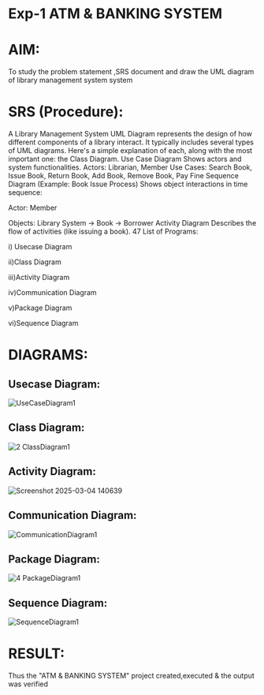 # Exp-1 ATM & BANKING SYSTEM

# AIM:

To study the problem statement ,SRS document and draw the UML diagram of library management system system
# SRS (Procedure):

A Library Management System UML Diagram represents the design of how different components of a library interact. It typically includes several types of UML diagrams. Here's a simple explanation of each, along with the most important one: the Class Diagram. Use Case Diagram Shows actors and system functionalities. Actors: Librarian, Member Use Cases: Search Book, Issue Book, Return Book, Add Book, Remove Book, Pay Fine Sequence Diagram (Example: Book Issue Process) Shows object interactions in time sequence:

Actor: Member

Objects: Library System → Book → Borrower Activity Diagram Describes the flow of activities (like issuing a book). 47 List of Programs:

i) Usecase Diagram

ii)Class Diagram

iii)Activity Diagram

iv)Communication Diagram

v)Package Diagram

vi)Sequence Diagram
# DIAGRAMS:
## Usecase Diagram:
![UseCaseDiagram1](https://github.com/user-attachments/assets/868e4ceb-f59f-4740-ac6a-921c565a2f6f)


## Class Diagram:

![2 ClassDiagram1](https://github.com/user-attachments/assets/c59b3c0b-dfe4-4911-af4c-b7b2367ee7a7)

## Activity Diagram:
![Screenshot 2025-03-04 140639](https://github.com/user-attachments/assets/c38a8621-1799-4ac5-b41e-7ffd5f64b5ac)

## Communication Diagram:
![CommunicationDiagram1](https://github.com/user-attachments/assets/503d69ff-0cc4-4ff5-9b2c-0fba3aa727af)

## Package Diagram:

![4 PackageDiagram1](https://github.com/user-attachments/assets/a04cfdda-c303-402c-b8e0-7eaab00a3d9d)

## Sequence Diagram:
![SequenceDiagram1](https://github.com/user-attachments/assets/afa1da82-b4a7-46d5-8eaf-827b5b0a1279)

# RESULT:

Thus the "ATM & BANKING SYSTEM" project created,executed & the output was verified
